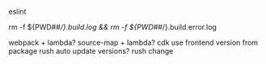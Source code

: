eslint

rm -f ${PWD##*/}.build.log && rm -f ${PWD##*/}.build.error.log

webpack + lambda?
source-map + lambda?
cdk use frontend version from package
rush auto update versions?
rush change
